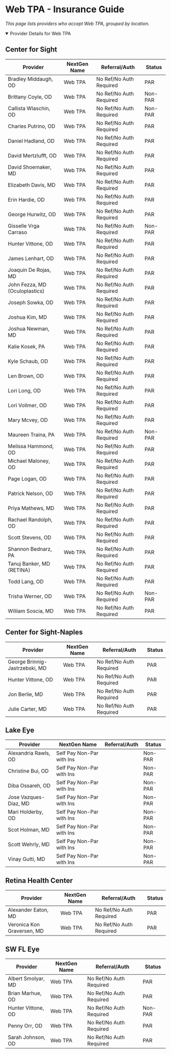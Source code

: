 # Web TPA - Insurance Guide

*This page lists providers who accept Web TPA, grouped by location.*

<details open><summary>Provider Details for Web TPA</summary>

## Center for Sight

| Provider | NextGen Name | Referral/Auth | Status |
|----------|-------------|--------------|--------|
| Bradley Middaugh, OD | Web TPA | No Ref/No Auth Required | PAR |
| Brittany Coyle, OD | Web TPA | No Ref/No Auth Required | Non-PAR |
| Callista Wlaschin, OD | Web TPA | No Ref/No Auth Required | Non-PAR |
| Charles Putrino, OD | Web TPA | No Ref/No Auth Required | PAR |
| Daniel Hadland, OD | Web TPA | No Ref/No Auth Required | PAR |
| David Mertzlufft, OD | Web TPA | No Ref/No Auth Required | PAR |
| David Shoemaker, MD | Web TPA | No Ref/No Auth Required | PAR |
| Elizabeth Davis, MD | Web TPA | No Ref/No Auth Required | PAR |
| Erin Hardie, OD | Web TPA | No Ref/No Auth Required | PAR |
| George Hurwitz, OD | Web TPA | No Ref/No Auth Required | PAR |
| Gisselle Vrga Carraso | Web TPA | No Ref/No Auth Required | Non-PAR |
| Hunter Vittone, OD | Web TPA | No Ref/No Auth Required | PAR |
| James Lenhart, OD | Web TPA | No Ref/No Auth Required | PAR |
| Joaquin De Rojas, MD | Web TPA | No Ref/No Auth Required | PAR |
| John Fezza, MD (Oculoplastics) | Web TPA | No Ref/No Auth Required | PAR |
| Joseph Sowka, OD | Web TPA | No Ref/No Auth Required | PAR |
| Joshua Kim, MD | Web TPA | No Ref/No Auth Required | PAR |
| Joshua Newman, MD | Web TPA | No Ref/No Auth Required | PAR |
| Kalie Kosek, PA | Web TPA | No Ref/No Auth Required | PAR |
| Kyle Schaub, OD | Web TPA | No Ref/No Auth Required | PAR |
| Len Brown, OD | Web TPA | No Ref/No Auth Required | PAR |
| Lori Long, OD | Web TPA | No Ref/No Auth Required | PAR |
| Lori Vollmer, OD | Web TPA | No Ref/No Auth Required | PAR |
| Mary Mcvey, OD | Web TPA | No Ref/No Auth Required | PAR |
| Maureen Traina, PA | Web TPA | No Ref/No Auth Required | Non-PAR |
| Melissa Hammond, OD | Web TPA | No Ref/No Auth Required | PAR |
| Michael Maloney, OD | Web TPA | No Ref/No Auth Required | PAR |
| Page Logan, OD | Web TPA | No Ref/No Auth Required | PAR |
| Patrick Nelson, OD | Web TPA | No Ref/No Auth Required | PAR |
| Priya Mathews, MD | Web TPA | No Ref/No Auth Required | PAR |
| Rachael Randolph, OD | Web TPA | No Ref/No Auth Required | PAR |
| Scott Stevens, OD | Web TPA | No Ref/No Auth Required | PAR |
| Shannon Bednarz, PA | Web TPA | No Ref/No Auth Required | PAR |
| Tanuj Banker, MD (RETINA) | Web TPA | No Ref/No Auth Required | PAR |
| Todd Lang, OD | Web TPA | No Ref/No Auth Required | PAR |
| Trisha Werner, OD | Web TPA | No Ref/No Auth Required | Non-PAR |
| William Soscia, MD | Web TPA | No Ref/No Auth Required | PAR |

## Center for Sight-Naples

| Provider | NextGen Name | Referral/Auth | Status |
|----------|-------------|--------------|--------|
| George Brinnig-Jastrzebski, MD | Web TPA | No Ref/No Auth Required | PAR |
| Hunter Vittone, OD | Web TPA | No Ref/No Auth Required | PAR |
| Jon Berlie, MD | Web TPA | No Ref/No Auth Required | PAR |
| Julie Carter, MD | Web TPA | No Ref/No Auth Required | PAR |

## Lake Eye 

| Provider | NextGen Name | Referral/Auth | Status |
|----------|-------------|--------------|--------|
| Alexandria Rawls, OD | Self Pay Non-Par with Ins |  | Non-PAR |
| Christine Bui, OD | Self Pay Non-Par with Ins |  | Non-PAR |
| Diba Ossareh, OD | Self Pay Non-Par with Ins |  | Non-PAR |
| Jose Vazques-Diaz, MD | Self Pay Non-Par with Ins |  | Non-PAR |
| Mari Holderby, OD | Self Pay Non-Par with Ins |  | Non-PAR |
| Scot Holman, MD | Self Pay Non-Par with Ins |  | Non-PAR |
| Scott Wehrly, MD | Self Pay Non-Par with Ins |  | Non-PAR |
| Vinay Gutti, MD | Self Pay Non-Par with Ins |  | Non-PAR |

## Retina Health Center

| Provider | NextGen Name | Referral/Auth | Status |
|----------|-------------|--------------|--------|
| Alexander Eaton, MD | Web TPA | No Ref/No Auth Required | PAR |
| Veronica Kon Graversen, MD | Web TPA | No Ref/No Auth Required | PAR |

## SW FL Eye

| Provider | NextGen Name | Referral/Auth | Status |
|----------|-------------|--------------|--------|
| Albert Smolyar, MD | Web TPA | No Ref/No Auth Required | PAR |
| Brian Marhue, OD | Web TPA | No Ref/No Auth Required | PAR |
| Hunter Vittone, OD | Web TPA | No Ref/No Auth Required | Non-PAR |
| Penny Orr, OD | Web TPA | No Ref/No Auth Required | PAR |
| Sarah Johnson, OD | Web TPA | No Ref/No Auth Required | PAR |

</details>

